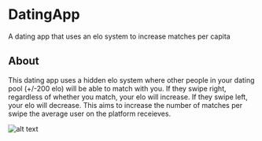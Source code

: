 # DatingApp
A dating app that uses an elo system to increase matches per capita

## About
This dating app uses a hidden elo system where other people in your dating pool (+/-200 elo) will be able to 
match with you. If they swipe right, regardless of whether you match, your elo will increase. If they
swipe left, your elo will decrease. This aims to increase the number of matches per swipe the average user on
the platform receieves.   
  
  
![alt text](https://i.postimg.cc/C1DxqK5F/Screenshot-Home.png "Homescreen")
